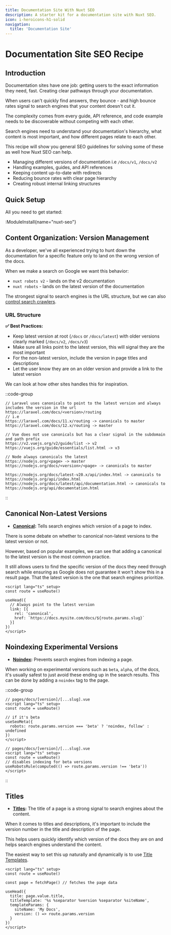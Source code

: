 ```yaml
---
title: Documentation Site With Nuxt SEO
description: A starter kit for a documentation site with Nuxt SEO.
icon: i-heroicons-h1-solid
navigation:
  title: 'Documentation Site'
---
```


# Documentation Site SEO Recipe

## Introduction

Documentation sites have one job: getting users to the exact information they need, fast. Creating clear pathways through your documentation.

When users can't quickly find answers, they bounce - and high bounce rates signal to search engines that your content doesn't cut it.

The complexity comes from every guide, API reference, and code example needs to be discoverable without competing with each other. 

Search engines need to understand your documentation's hierarchy, what content is most important, and how different pages relate to each other.

This recipe will show you general SEO guidelines for solving some of these as well how Nuxt SEO can help.

- Managing different versions of documentation i.e `/docs/v1`, `/docs/v2`
- Handling examples, guides, and API references
- Keeping content up-to-date with redirects
- Reducing bounce rates with clear page hierarchy
- Creating robust internal linking structures

## Quick Setup

All you need to get started:

:ModuleInstall{name="nuxt-seo"}

## Content Organization: Version Management

As a developer, we've all experienced trying to hunt down the documentation for a specific feature only to land on the wrong
version of the docs.

When we make a search on Google we want this behavior:
- `nuxt robots v2` - lands on the v2 documentation
- `nuxt robots` - lands on the latest version of the documentation

The strongest signal to search engines is the URL structure, but we can also [control search crawlers](/learn/controlling-crawlers).

### URL Structure

**✅ Best Practices:**

- Keep latest version at root (`/docs` or `/docs/latest`) with older versions clearly marked (`/docs/v2`, `/docs/v3`)
- Make sure all links point to the latest version, this will signal they are the most important
- For the non-latest version, include the version in page titles and descriptions 
- Let the user know they are on an older version and provide a link to the latest version

We can look at how other sites handles this for inspiration.

::code-group

```dir [Laravel]
// Laravel uses canonicals to point to the latest version and always includes the version in the url
https://laravel.com/docs/<version>/routing
// i.e
https://laravel.com/docs/11.x/routing -> canonicals to master
https://laravel.com/docs/12.x/routing -> master
```


```dir [Vue]
// Vue does not use canonicals but has a clear signal in the subdomain and path prefix
https://v2.vuejs.org/v2/guide/list -> v2
https://vuejs.org/guide/essentials/list.html -> v3
```

```dir [Node]
// Node always canonicals the latest
https://nodejs.org/<page> -> master
https://nodejs.org/docs/<version>/<page> -> canonicals to master

https://nodejs.org/docs/latest-v20.x/api/index.html -> canonicals to https://nodejs.org/api/index.html 
https://nodejs.org/docs/latest/api/documentation.html -> canonicals to https://nodejs.org/api/documentation.html
```

::

## Canonical Non-Latest Versions

- **[Canonical](/learn/controlling-crawlers/canonical-urls):** Tells search engines which version of a page to index.

There is some debate on whether to canonical non-latest versions to the latest version or not.

However, based on popular examples, we can see that adding a canonical to the latest version is the most common practice.

It still allows users to find the specific version of the docs they need through search while ensuring as Google does not
guarantee it won't show this in a result page. That the latest version is the one that search engines prioritize.


```vue [pages/docs/[version]/[...slug].vue]
<script lang="ts" setup>
const route = useRoute()

useHead({
  // Always point to the latest version
  link: [{
    rel: 'canonical',
    href: `https://docs.mysite.com/docs/${route.params.slug}`
  }]
})
</script>
```


## Noindexing Experimental Versions

- **[Noindex](/learn/controlling-crawlers/meta-tags):** Prevents search engines from indexing a page.

When working on experimental versions such as `beta`, `alpha`, of the docs, it's usually safest to just avoid these ending up in the
search results. This can be done by adding a `noindex` tag to the page.

::code-group

```vue [Vue / Nuxt]
// pages/docs/[version]/[...slug].vue
<script lang="ts" setup>
const route = useRoute()

// if it's beta
useSeoMeta({
  robots: route.params.version === 'beta' ? 'noindex, follow' : undefined
})
</script>
```

```vue [Nuxt Robots]
// pages/docs/[version]/[...slug].vue
<script lang="ts" setup>
const route = useRoute()
// disables indexing for beta versions
useRobotsRule(computed(() => route.params.version !== 'beta'))
</script>
```

::


## Titles

- **[Titles](/learn/mastering-page-titles):** The title of a page is a strong signal to search engines about the content.

When it comes to titles and descriptions, it's important to include the version number in the title and description of the page.

This helps users quickly identify which version of the docs they are on and helps search engines understand the content.

The easiest way to set this up naturally and dynamically is to use [Title Templates](/learn/mastering-page-titles#template-params).

```vue [pages/docs/[version]/[...slug].vue]
<script lang="ts" setup>
const route = useRoute()

const page = fetchPage() // fetches the page data

useHead({
  title: page.value.title,
  titleTemplate: '%s %separator %version %separator %siteName',
  templateParams: {
    siteName: 'My Docs',
    version: () => route.params.version
  }
})
</script>
```


